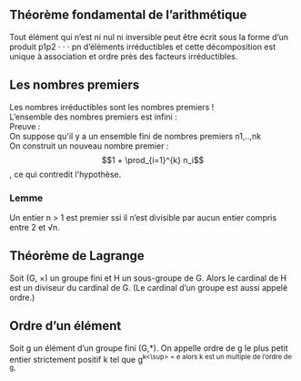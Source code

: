 ## Théorème fondamental de l’arithmétique
Tout élément qui n’est ni nul ni inversible peut être écrit sous la forme
d’un produit p1p2 · · · pn d’éléments irréductibles et cette décomposition
est unique à association et ordre près des facteurs irréductibles.

## Les nombres premiers 
Les nombres irréductibles sont les nombres premiers !
\
L’ensemble des nombres premiers est infini :
\
Preuve :
\
On suppose qu'il y a un ensemble fini de nombres premiers n1,..,nk
\
On construit un nouveau nombre premier :  $$1 + \prod_{i=1}^{k} n_i$$, ce qui contredit l'hypothèse.

### Lemme
Un entier n > 1 est premier ssi il n’est divisible par aucun entier
compris entre 2 et √n.

## Théorème de Lagrange

Soit (G, ×) un groupe fini et H un sous-groupe de G. Alors le cardinal
de H est un diviseur du cardinal de G. (Le cardinal d’un groupe est
aussi appelé ordre.)

## Ordre d’un élément
Soit g un élément d’un groupe fini (G,*). On appelle ordre de g le plus petit entier strictement
positif k tel que 
g<sup>k<\sup> = e alors k est un multiple de l’ordre de g,

